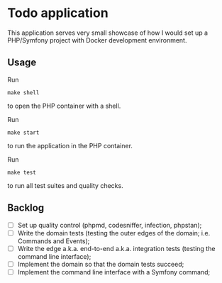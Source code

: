 # Todo application

This application serves very small showcase of how I would set up a PHP/Symfony project with Docker development
environment.

## Usage

Run

    make shell

to open the PHP container with a shell.

Run

    make start

to run the application in the PHP container.

Run

    make test

to run all test suites and quality checks.

## Backlog

- [ ] Set up quality control (phpmd, codesniffer, infection, phpstan);
- [ ] Write the domain tests (testing the outer edges of the domain; i.e. Commands and Events);
- [ ] Write the edge a.k.a. end-to-end a.k.a. integration tests (testing the command line interface);
- [ ] Implement the domain so that the domain tests succeed;
- [ ] Implement the command line interface with a Symfony command;
